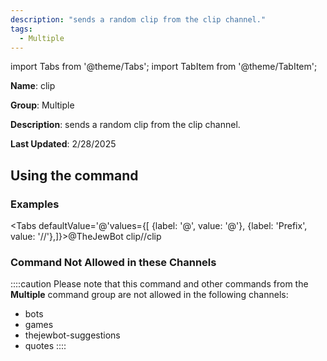 ```yaml
---
description: "sends a random clip from the clip channel."
tags:
  - Multiple
---
```

import Tabs from '@theme/Tabs';
import TabItem from '@theme/TabItem';

**Name**: clip

**Group**: Multiple

**Description**: sends a random clip from the clip channel.

**Last Updated**: 2/28/2025

## Using the command

### Examples
<Tabs defaultValue='@'values={[ {label: '@', value: '@'}, {label: 'Prefix', value: '//'},]}><TabItem value='@'>@TheJewBot clip</TabItem><TabItem value='//'>//clip</TabItem></Tabs>

### Command Not Allowed in these Channels
::::caution Please note that this command and other commands from the **Multiple** command group are not allowed in the following channels:
- bots
- games
- thejewbot-suggestions
- quotes
::::